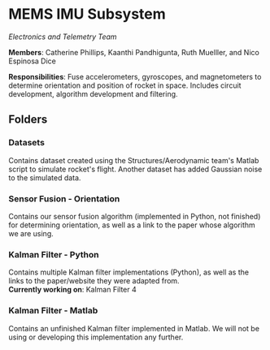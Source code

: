 # MEMS IMU Subsystem
*Electronics and Telemetry Team*

**Members**: Catherine Phillips, Kaanthi Pandhigunta, Ruth Muelller, and Nico Espinosa Dice

**Responsibilities**: Fuse accelerometers, gyroscopes, and magnetometers to determine orientation and position of rocket in space. Includes circuit development, algorithm development and filtering.

## Folders

### Datasets ###
Contains dataset created using the Structures/Aerodynamic team's Matlab script to simulate rocket's flight. Another dataset has added Gaussian noise to the simulated data.

### Sensor Fusion - Orientation ###
Contains our sensor fusion algorithm (implemented in Python, not finished) for determining orientation, as well as a link to the paper whose algorithm we are using.

### Kalman Filter - Python ###
Contains multiple Kalman filter implementations (Python), as well as the links to the paper/website they were adapted from.  
**Currently working on**: Kalman Filter 4

### Kalman Filter - Matlab ###
Contains an unfinished Kalman filter implemented in Matlab. We will not be using or developing this implementation any further.
